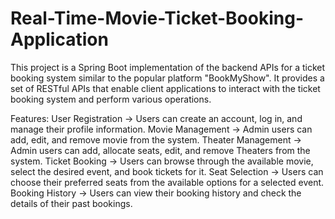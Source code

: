 # Real-Time-Movie-Ticket-Booking-Application
This project is a Spring Boot implementation of the backend APIs for a ticket booking system similar to the popular platform "BookMyShow". It provides a set of RESTful APIs that enable client applications to interact with the ticket booking system and perform various operations.

Features:
User Registration -> Users can create an account, log in, and manage their profile information.
Movie Management -> Admin users can add, edit, and remove movie from the system.
Theater Management -> Admin users can add, allocate seats, edit, and remove Theaters from the system.
Ticket Booking -> Users can browse through the available movie, select the desired event, and book tickets for it.
Seat Selection -> Users can choose their preferred seats from the available options for a selected event.
Booking History -> Users can view their booking history and check the details of their past bookings.
